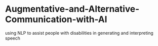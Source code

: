 # Augmentative-and-Alternative-Communication-with-AI
using NLP to assist people with disabilities in generating and interpreting speech
